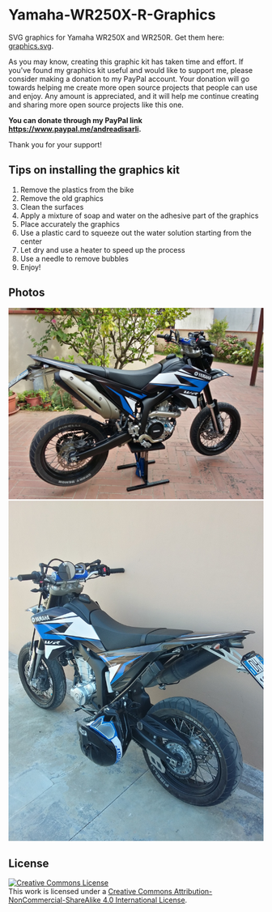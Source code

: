 # Yamaha-WR250X-R-Graphics

SVG graphics for Yamaha WR250X and WR250R. Get them here: [graphics.svg](graphics.svg).

As you may know, creating this graphic kit has taken time and effort.
If you've found my graphics kit useful and would like to support me, please consider making a donation to my PayPal account. 
Your donation will go towards helping me create more open source projects that people can use and enjoy.
Any amount is appreciated, and it will help me continue creating and sharing more open source projects like this one. 

**You can donate through my PayPal link https://www.paypal.me/andreadisarli.**

Thank you for your support!

## Tips on installing the graphics kit

1) Remove the plastics from the bike
1) Remove the old graphics
1) Clean the surfaces
1) Apply a mixture of soap and water on the adhesive part of the graphics
1) Place accurately the graphics
1) Use a plastic card to squeeze out the water solution starting from the center
1) Let dry and use a heater to speed up the process
1) Use a needle to remove bubbles
1) Enjoy!

## Photos

<img src="picture1.jpg" width="600">
<img src="picture2.jpg" width="600">




## License

<a rel="license" href="http://creativecommons.org/licenses/by-nc-sa/4.0/"><img alt="Creative Commons License" style="border-width:0" src="https://i.creativecommons.org/l/by-nc-sa/4.0/88x31.png" /></a><br />This work is licensed under a <a rel="license" href="http://creativecommons.org/licenses/by-nc-sa/4.0/">Creative Commons Attribution-NonCommercial-ShareAlike 4.0 International License</a>.

